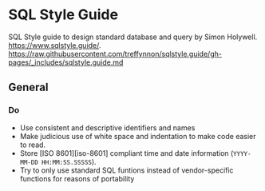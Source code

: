 # SQL Style Guide

SQL Style guide to design standard database and query by Simon Holywell. https://www.sqlstyle.guide/. https://raw.githubusercontent.com/treffynnon/sqlstyle.guide/gh-pages/_includes/sqlstyle.guide.md

## General

### Do

- Use consistent and descriptive identifiers and names
- Make judicious use of white space and indentation to make code easier to read.
- Store [ISO 8601][iso-8601] compliant time and date information (`YYYY-MM-DD HH:MM:SS.SSSSS`).
- Try to only use standard SQL funtions instead of vendor-specific functions for reasons of portability
